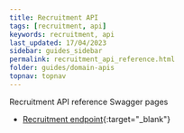 ```yaml
---
title: Recruitment API
tags: [recruitment, api]
keywords: recruitment, api
last_updated: 17/04/2023
sidebar: guides_sidebar
permalink: recruitment_api_reference.html
folder: guides/domain-apis
topnav: topnav
---
```


Recruitment API reference
Swagger pages
- [Recruitment endpoint](https://vr-api-integration.github.io/youforce-api-Swagger-ui/Recruitment.html){:target="\_blank"}